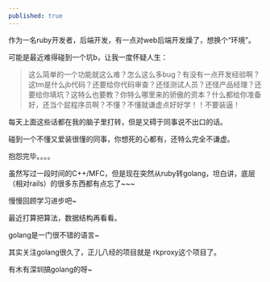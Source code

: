 ```yaml
---
published: true
---
```

作为一名ruby开发者，后端开发，有一点对web后端开发燥了，想换个“环境”。

可能是最近难得碰到一个坑b，让我一度怀疑人生：

> 这么简单的一个功能就这么难？怎么这么多bug？有没有一点开发经验啊？这tm是什么jb代码？还要给你代码审查？还怪测试人员？还怪产品经理？还要给你填坑？这特么也要教？你特么哪里来的骄傲的资本？什么都给你准备好，还当个屁程序员啊？不懂？不懂就谦虚点好好学！！不要装逼！

每天上面这些话都在我的脑子里打转，但是又碍于同事说不出口的话。

碰到一个不懂又爱装很懂的同事，你想死的心都有，还特么完全不谦虚。

抱怨完毕。。。。

虽然写过一段时间的C++/MFC，但是现在突然从ruby转golang，坦白讲，底层（相对rails）的很多东西都有点忘了~~~

慢慢回顾学习进步吧~

最近打算把算法，数据结构再看看。

golang是一门很不错的语言~

其实关注golang很久了，正儿八经的项目就是 rkproxy这个项目了。


有木有深圳搞golang的呀~
